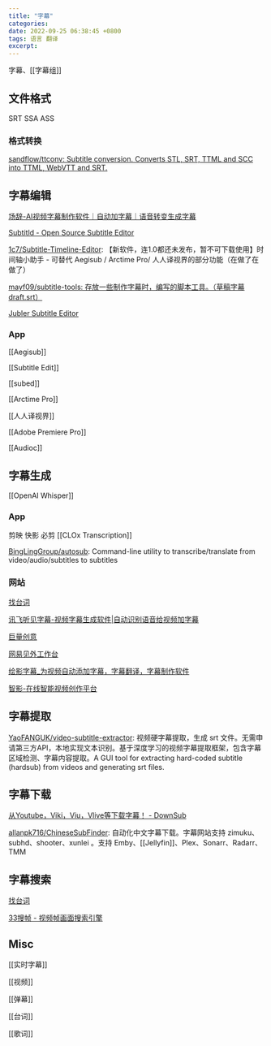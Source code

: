 ```yaml
---
title: "字幕"
categories: 
date: 2022-09-25 06:38:45 +0800
tags: 语言 翻译
excerpt: 
---
```


字幕、[[字幕组]]

## 文件格式

SRT
SSA
ASS
### 格式转换


[sandflow/ttconv: Subtitle conversion. Converts STL, SRT, TTML and SCC into TTML, WebVTT and SRT.](https://github.com/sandflow/ttconv)

## 字幕编辑

[场辞-AI视频字幕制作软件｜自动加字幕｜语音转变生成字幕](https://trans.xinpianchang.com/)

[Subtitld - Open Source Subtitle Editor](https://subtitld.jonata.org/)


[1c7/Subtitle-Timeline-Editor](https://github.com/1c7/Subtitle-Timeline-Editor): 【新软件，连1.0都还未发布，暂不可下载使用】时间轴小助手 - 可替代 Aegisub / Arctime Pro/ 人人译视界的部分功能（在做了在做了）

[mayf09/subtitle-tools: 存放一些制作字幕时，编写的脚本工具。（草稿字幕 draft.srt）](https://github.com/mayf09/subtitle-tools)

[Jubler Subtitle Εditor](https://www.jubler.org/)

### App

[[Aegisub]]

[[Subtitle Edit]]

[[subed]]

[[Arctime Pro]]

[[人人译视界]]

[[Adobe Premiere Pro]]

[[Audioc]]


## 字幕生成

[[OpenAI Whisper]]




### App

剪映
快影
必剪
[[CLOx Transcription]]


[BingLingGroup/autosub](https://github.com/BingLingGroup/autosub): Command-line utility to transcribe/translate from video/audio/subtitles to subtitles

### 网站


[找台词](https://zhaotaici.cn/)

[讯飞听见字幕-视频字幕生成软件|自动识别语音给视频加字幕](https://zimu.iflyrec.com/)

[巨量创意](https://cc.oceanengine.com/creative-factory/video-editor)

[网易见外工作台](https://jianwai.youdao.com/)

[绘影字幕_为视频自动添加字幕，字幕翻译，字幕制作软件](https://huiyingzimu.com/)

[智影-在线智能视频创作平台](https://zenvideo.qq.com/)




## 字幕提取

[YaoFANGUK/video-subtitle-extractor](https://github.com/YaoFANGUK/video-subtitle-extractor): 视频硬字幕提取，生成 srt 文件。无需申请第三方API，本地实现文本识别。基于深度学习的视频字幕提取框架，包含字幕区域检测、字幕内容提取。A GUI tool for extracting hard-coded subtitle (hardsub) from videos and generating srt files.




## 字幕下载

[从Youtube，Viki，Viu，Vlive等下载字幕！ - DownSub](https://downsub.com/)

[allanpk716/ChineseSubFinder](https://github.com/allanpk716/ChineseSubFinder): 自动化中文字幕下载。字幕网站支持 zimuku、subhd、shooter、xunlei 。支持 Emby、[[Jellyfin]]、Plex、Sonarr、Radarr、TMM


## 字幕搜索

[找台词](http://www.zhaotaici.cn/)

[33搜帧 - 视频帧画面搜索引擎](https://fse.agilestudio.cn/)


## Misc

[[实时字幕]]

[[视频]]

[[弹幕]]

[[台词]]

[[歌词]]


